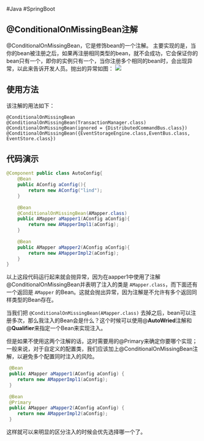 #Java #SpringBoot 

## @ConditionalOnMissingBean注解
@ConditionalOnMissingBean，它是修饰bean的一个注解。
主要实现的是，当你的bean被注册之后，如果再注册相同类型的bean，就不会成功，它会保证你的bean只有一个，即你的实例只有一个，当你注册多个相同的bean时，会出现异常，以此来告诉开发人员。抛出的异常如图：
![](https://cdn.jsdelivr.net/gh/chenjianhao66/Myblog_picture-server/2021-08-10_13-30-.png)

## 使用方法
该注解的用法如下：
```
@ConditionalOnMissingBean
@ConditionalOnMissingBean(TransactionManager.class)
@ConditionalOnMissingBean(ignored = {DistributedCommandBus.class})
@ConditionalOnMissingBean({EventStorageEngine.class,EventBus.class, EventStore.class})
```

## 代码演示
```java
@Component public class AutoConfig{ 
	@Bean 
	public AConfig aConfig(){ 
		return new AConfig("lind"); 
	} 
	
	@Bean
	@ConditionalOnMissingBean(AMapper.class) 
	public AMapper aMapper1(AConfig aConfig){ 
		return new AMapperImpl1(aConfig); 
	} 
	
	@Bean 
	public AMapper aMapper2(AConfig aConfig){ 
		return new AMapperImpl2(aConfig); 
	} 
}
```

以上这段代码运行起来就会抛异常，因为在aapper1中使用了注解@ConditionalOnMissingBean并表明了注入的类是 `AMapper.class`，而下面还有一个返回是 `AMapper` 的Bean。这就会抛出异常，因为注解是不允许有多个返回同样类型的Bean存在。

当我们把 `@ConditionalOnMissingBean(AMapper.class)` 去掉之后，bean可以注册多次，那么我注入的Bean会是什么？这个时候可以使用@**AutoWried**注解和@**Qualifier**来指定一个Bean来实现注入。

但是如果不使用这两个注解的话，这时需要用的@Primary来确定你要哪个实现；一般来说，对于自定义的配置类，我们应该加上@ConditionalOnMissingBean注解，以避免多个配置同时注入的风险。

```java
 @Bean 
 public AMapper aMapper1(AConfig aConfig) { 
 	return new AMapperImpl1(aConfig); 
 } 
 
 @Bean 
 @Primary 
 public AMapper aMapper2(AConfig aConfig) { 
 	return new AMapperImpl2(aConfig); 
 }
```

这样就可以来明显的区分注入的时候会优先选择哪一个了。
